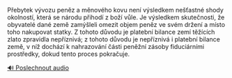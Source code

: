 
Přebytek vývozu peněz a měnového kovu není výsledkem nešťastné shody okolností, která se národu přihodí z boží vůle. Je výsledkem skutečnosti, že obyvatelé dané země zamýšleli omezit objem peněz ve svém držení a místo toho nakupovat statky. Z tohoto důvodu je platební bilance zemí těžících zlato zpravidla nepříznivá; z tohoto důvodu je nepříznivá i platební bilance země, v níž dochází k nahrazování části peněžní zásoby fiduciárními prostředky, dokud tento proces pokračuje.

[🔊 Poslechnout audio](/data/7-paragraphs/audio/chapter_83/para_001-Pebytek-vvozu-penz-a-mnovho-kovu-nen-vsledk.mp3)
